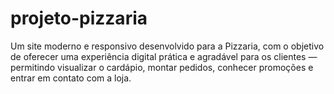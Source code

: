 # projeto-pizzaria
Um site moderno e responsivo desenvolvido para a Pizzaria, com o objetivo de oferecer uma experiência digital prática e agradável para os clientes — permitindo visualizar o cardápio, montar pedidos, conhecer promoções e entrar em contato com a loja.

